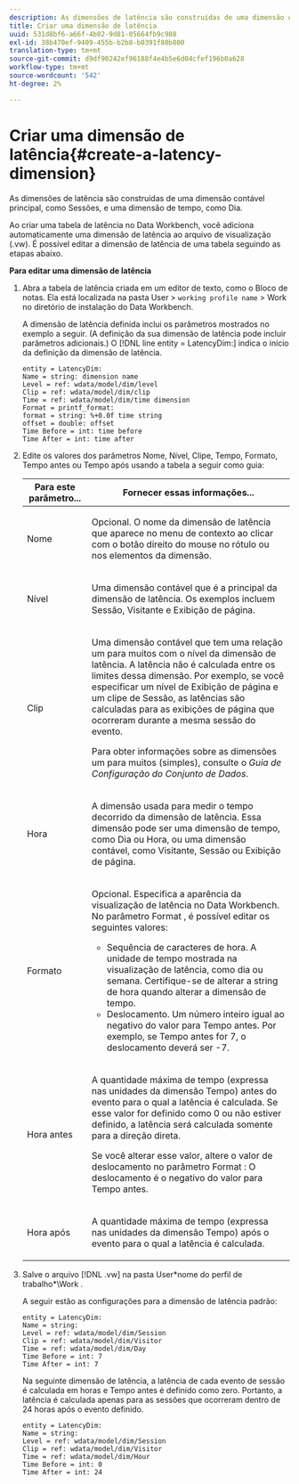 ```yaml
---
description: As dimensões de latência são construídas de uma dimensão contável principal, como Sessões, e uma dimensão de tempo, como Dia.
title: Criar uma dimensão de latência
uuid: 531d8bf6-a66f-4b02-9d81-05664fb9c988
exl-id: 38b470ef-9409-455b-b2b8-b0391f80b800
translation-type: tm+mt
source-git-commit: d9df90242ef96188f4e4b5e6d04cfef196b0a628
workflow-type: tm+mt
source-wordcount: '542'
ht-degree: 2%

---
```


# Criar uma dimensão de latência{#create-a-latency-dimension}

As dimensões de latência são construídas de uma dimensão contável principal, como Sessões, e uma dimensão de tempo, como Dia.

Ao criar uma tabela de latência no Data Workbench, você adiciona automaticamente uma dimensão de latência ao arquivo de visualização (.vw). É possível editar a dimensão de latência de uma tabela seguindo as etapas abaixo.

**Para editar uma dimensão de latência**

1. Abra a tabela de latência criada em um editor de texto, como o Bloco de notas. Ela está localizada na pasta User > `working profile name` > Work no diretório de instalação do Data Workbench.

   A dimensão de latência definida inclui os parâmetros mostrados no exemplo a seguir. (A definição da sua dimensão de latência pode incluir parâmetros adicionais.) O [!DNL line entity = LatencyDim:] indica o início da definição da dimensão de latência.

   ```
   entity = LatencyDim:
   Name = string: dimension name
   Level = ref: wdata/model/dim/level
   Clip = ref: wdata/model/dim/clip
   Time = ref: wdata/model/dim/time dimension
   Format = printf_format: 
   format = string: %+0.0f time string
   offset = double: offset
   Time Before = int: time before
   Time After = int: time after
   ```

1. Edite os valores dos parâmetros Nome, Nível, Clipe, Tempo, Formato, Tempo antes ou Tempo após usando a tabela a seguir como guia:

   <table id="table_13DF30B8B7314F118D0ED5DF9EA70B9B"> 
   <thead> 
   <tr> 
      <th colname="col1" class="entry"> Para este parâmetro... </th> 
      <th colname="col2" class="entry"> Fornecer essas informações... </th> 
   </tr> 
   </thead>
   <tbody> 
   <tr> 
      <td colname="col1"> <p>Nome </p> </td> 
      <td colname="col2"> <p>Opcional. O nome da dimensão de latência que aparece no menu de contexto ao clicar com o botão direito do mouse no rótulo ou nos elementos da dimensão. </p> </td> 
   </tr> 
   <tr> 
      <td colname="col1"> <p>Nível </p> </td> 
      <td colname="col2"> <p>Uma dimensão contável que é a principal da dimensão de latência. Os exemplos incluem Sessão, Visitante e Exibição de página. </p> </td> 
   </tr> 
   <tr> 
      <td colname="col1"> <p>Clip </p> </td> 
      <td colname="col2"> <p>Uma dimensão contável que tem uma relação um para muitos com o nível da dimensão de latência. A latência não é calculada entre os limites dessa dimensão. Por exemplo, se você especificar um nível de Exibição de página e um clipe de Sessão, as latências são calculadas para as exibições de página que ocorreram durante a mesma sessão do evento. </p> <p>Para obter informações sobre as dimensões um para muitos (simples), consulte o <i>Guia de Configuração do Conjunto de Dados</i>. </p> </td> 
   </tr> 
   <tr> 
      <td colname="col1"> <p>Hora </p> </td> 
      <td colname="col2"> <p>A dimensão usada para medir o tempo decorrido da dimensão de latência. Essa dimensão pode ser uma dimensão de tempo, como Dia ou Hora, ou uma dimensão contável, como Visitante, Sessão ou Exibição de página. </p> </td> 
   </tr> 
   <tr> 
      <td colname="col1"> Formato </td> 
      <td colname="col2"> <p>Opcional. Especifica a aparência da visualização de latência no Data Workbench. No parâmetro Format , é possível editar os seguintes valores: 
      <ul id="ul_ABF4C17BDE2E4F6C9CBDD933674DE861"> 
         <li id="li_5ED6A7267C81444983AF8507ADC6A5AB">Sequência de caracteres de hora. A unidade de tempo mostrada na visualização de latência, como dia ou semana. Certifique-se de alterar a string de hora quando alterar a dimensão de tempo. </li> 
         <li id="li_E3B517ECE1494221AAE90455CC0AAB42">Deslocamento. Um número inteiro igual ao negativo do valor para Tempo antes. Por exemplo, se Tempo antes for 7, o deslocamento deverá ser -7. </li> 
      </ul> </p> </td> 
   </tr> 
   <tr> 
      <td colname="col1"> <p>Hora antes </p> </td> 
      <td colname="col2"> <p>A quantidade máxima de tempo (expressa nas unidades da dimensão Tempo) antes do evento para o qual a latência é calculada. Se esse valor for definido como 0 ou não estiver definido, a latência será calculada somente para a direção direta. </p> <p>Se você alterar esse valor, altere o valor de deslocamento no parâmetro Format : O deslocamento é o negativo do valor para Tempo antes. </p> </td> 
   </tr> 
   <tr> 
      <td colname="col1"> <p>Hora após </p> </td> 
      <td colname="col2"> <p>A quantidade máxima de tempo (expressa nas unidades da dimensão Tempo) após o evento para o qual a latência é calculada. </p> </td> 
   </tr> 
   </tbody> 
   </table>

1. Salve o arquivo [!DNL .vw] na pasta User\*nome do perfil de trabalho*\Work .

   A seguir estão as configurações para a dimensão de latência padrão:

   ```
   entity = LatencyDim:
   Name = string: 
   Level = ref: wdata/model/dim/Session
   Clip = ref: wdata/model/dim/Visitor
   Time = ref: wdata/model/dim/Day
   Time Before = int: 7
   Time After = int: 7
   ```

   Na seguinte dimensão de latência, a latência de cada evento de sessão é calculada em horas e Tempo antes é definido como zero. Portanto, a latência é calculada apenas para as sessões que ocorreram dentro de 24 horas após o evento definido.

   ```
   entity = LatencyDim:
   Name = string:
   Level = ref: wdata/model/dim/Session
   Clip = ref: wdata/model/dim/Visitor
   Time = ref: wdata/model/dim/Hour
   Time Before = int: 0
   Time After = int: 24
   ```
